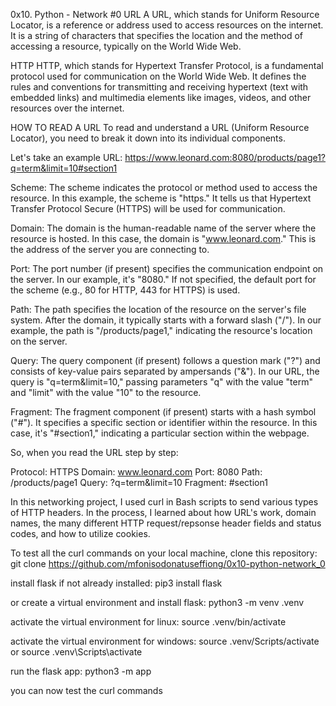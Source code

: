 0x10. Python - Network #0
URL
A URL, which stands for Uniform Resource Locator, is a reference or address used to access resources on the internet. It is a string of characters that specifies the location and the method of accessing a resource, typically on the World Wide Web.

HTTP
HTTP, which stands for Hypertext Transfer Protocol, is a fundamental protocol used for communication on the World Wide Web. It defines the rules and conventions for transmitting and receiving hypertext (text with embedded links) and multimedia elements like images, videos, and other resources over the internet.

HOW TO READ A URL
To read and understand a URL (Uniform Resource Locator), you need to break it down into its individual components.

Let's take an example URL: https://www.leonard.com:8080/products/page1?q=term&limit=10#section1

Scheme: The scheme indicates the protocol or method used to access the resource. In this example, the scheme is "https." It tells us that Hypertext Transfer Protocol Secure (HTTPS) will be used for communication.

Domain: The domain is the human-readable name of the server where the resource is hosted. In this case, the domain is "www.leonard.com." This is the address of the server you are connecting to.

Port: The port number (if present) specifies the communication endpoint on the server. In our example, it's "8080." If not specified, the default port for the scheme (e.g., 80 for HTTP, 443 for HTTPS) is used.

Path: The path specifies the location of the resource on the server's file system. After the domain, it typically starts with a forward slash ("/"). In our example, the path is "/products/page1," indicating the resource's location on the server.

Query: The query component (if present) follows a question mark ("?") and consists of key-value pairs separated by ampersands ("&"). In our URL, the query is "q=term&limit=10," passing parameters "q" with the value "term" and "limit" with the value "10" to the resource.

Fragment: The fragment component (if present) starts with a hash symbol ("#"). It specifies a specific section or identifier within the resource. In this case, it's "#section1," indicating a particular section within the webpage.

So, when you read the URL step by step:

Protocol: HTTPS Domain: www.leonard.com Port: 8080 Path: /products/page1 Query: ?q=term&limit=10 Fragment: #section1

In this networking project, I used curl in Bash scripts to send various types of HTTP headers. In the process, I learned about how URL's work, domain names, the many different HTTP request/repsonse header fields and status codes, and how to utilize cookies.


To test all the curl commands on your local machine, clone this repository: git clone https://github.com/mfonisodonatuseffiong/0x10-python-network_0

install flask if not already installed: pip3 install flask

or create a virtual environment and install flask: python3 -m venv .venv

activate the virtual environment for linux: source .venv/bin/activate

activate the virtual environment for windows: source .venv/Scripts/activate or source .venv\Scripts\activate

run the flask app: python3 -m app

you can now test the curl commands